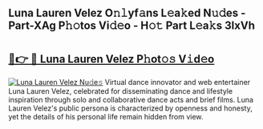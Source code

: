 ## Luna Lauren Velez O𝚗𝚕yf𝚊ns L𝚎a𝚔ed N𝚞𝚍es - Part-XAg P𝚑𝚘tos Vi𝚍𝚎o - H𝚘𝚝 Part L𝚎a𝚔s 3lxVh

# <h2><a href="http://kf7zky.oniu.top/?m=Luna+Lauren+Velez">🔗👉 🔴 Luna Lauren Velez P𝚑ot𝚘𝚜 V𝚒d𝚎o</a></h2>

[![Luna Lauren Velez Nu𝚍e𝚜](https://i.imgur.com/0qMVB7G.gif)](http://kf7zky.oniu.top/?m=Luna+Lauren+Velez)
Virtual dance innovator and web entertainer Luna Lauren Velez, celebrated for disseminating dance and lifestyle inspiration through solo and collaborative dance acts and brief films. Luna Lauren Velez's public persona is characterized by openness and honesty, yet the details of his personal life remain hidden from view.  
